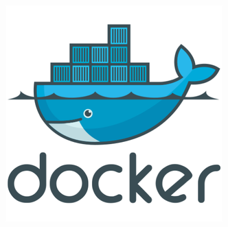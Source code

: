 <div align="center">
  <img src="https://github.com/gbaneassouman/images/blob/main/screenshots/docker1.png"/>
</div>
